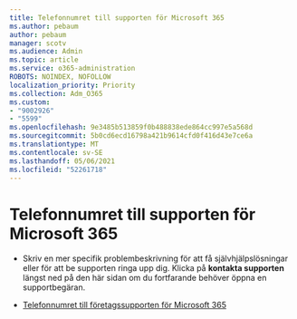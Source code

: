 ```yaml
---
title: Telefonnumret till supporten för Microsoft 365
ms.author: pebaum
author: pebaum
manager: scotv
ms.audience: Admin
ms.topic: article
ms.service: o365-administration
ROBOTS: NOINDEX, NOFOLLOW
localization_priority: Priority
ms.collection: Adm_O365
ms.custom:
- "9002926"
- "5599"
ms.openlocfilehash: 9e3485b513859f0b488838ede864cc997e5a568d
ms.sourcegitcommit: 5b0cd6ecd16798a421b9614cfd0f416d43e7ce6a
ms.translationtype: MT
ms.contentlocale: sv-SE
ms.lasthandoff: 05/06/2021
ms.locfileid: "52261718"
---
```

# <a name="microsoft-365-support-phone-number"></a>Telefonnumret till supporten för Microsoft 365

- Skriv en mer specifik problembeskrivning för att få självhjälpslösningar eller för att be supporten ringa upp dig.  Klicka på **kontakta supporten** längst ned på den här sidan om du fortfarande behöver öppna en supportbegäran.

- [Telefonnumret till företagssupporten för Microsoft 365](/microsoft-365/admin/contact-support-for-business-products?view=o365-worldwide&tabs=phone)
